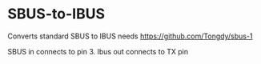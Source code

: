 # SBUS-to-IBUS
Converts standard  SBUS to IBUS
needs https://github.com/Tongdy/sbus-1

SBUS in connects to pin 3.
Ibus out connects to TX pin
